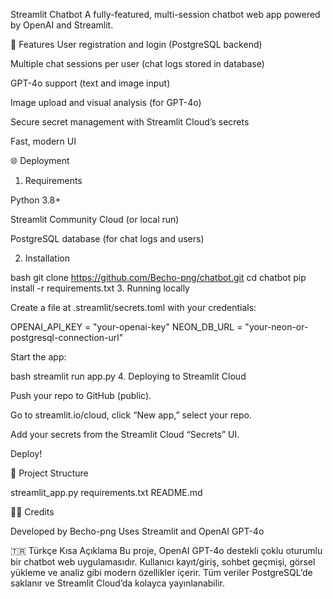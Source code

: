 Streamlit Chatbot
A fully-featured, multi-session chatbot web app powered by OpenAI and Streamlit.

🚀 Features
User registration and login (PostgreSQL backend)

Multiple chat sessions per user (chat logs stored in database)

GPT-4o support (text and image input)

Image upload and visual analysis (for GPT-4o)

Secure secret management with Streamlit Cloud’s secrets

Fast, modern UI

🌐 Deployment
1. Requirements

Python 3.8+

Streamlit Community Cloud (or local run)

PostgreSQL database (for chat logs and users)

2. Installation

bash
git clone https://github.com/Becho-png/chatbot.git
cd chatbot
pip install -r requirements.txt
3. Running locally

Create a file at .streamlit/secrets.toml with your credentials:

OPENAI_API_KEY = "your-openai-key"
NEON_DB_URL = "your-neon-or-postgresql-connection-url"

Start the app:

bash
streamlit run app.py
4. Deploying to Streamlit Cloud

Push your repo to GitHub (public).

Go to streamlit.io/cloud, click “New app,” select your repo.

Add your secrets from the Streamlit Cloud “Secrets” UI.

Deploy!

📂 Project Structure

streamlit_app.py
requirements.txt
README.md

🧑‍💻 Credits

Developed by Becho-png
Uses Streamlit and OpenAI GPT-4o

🇹🇷 Türkçe Kısa Açıklama
Bu proje, OpenAI GPT-4o destekli çoklu oturumlu bir chatbot web uygulamasıdır. Kullanıcı kayıt/giriş, sohbet geçmişi, görsel yükleme ve analiz gibi modern özellikler içerir. Tüm veriler PostgreSQL’de saklanır ve Streamlit Cloud’da kolayca yayınlanabilir.

